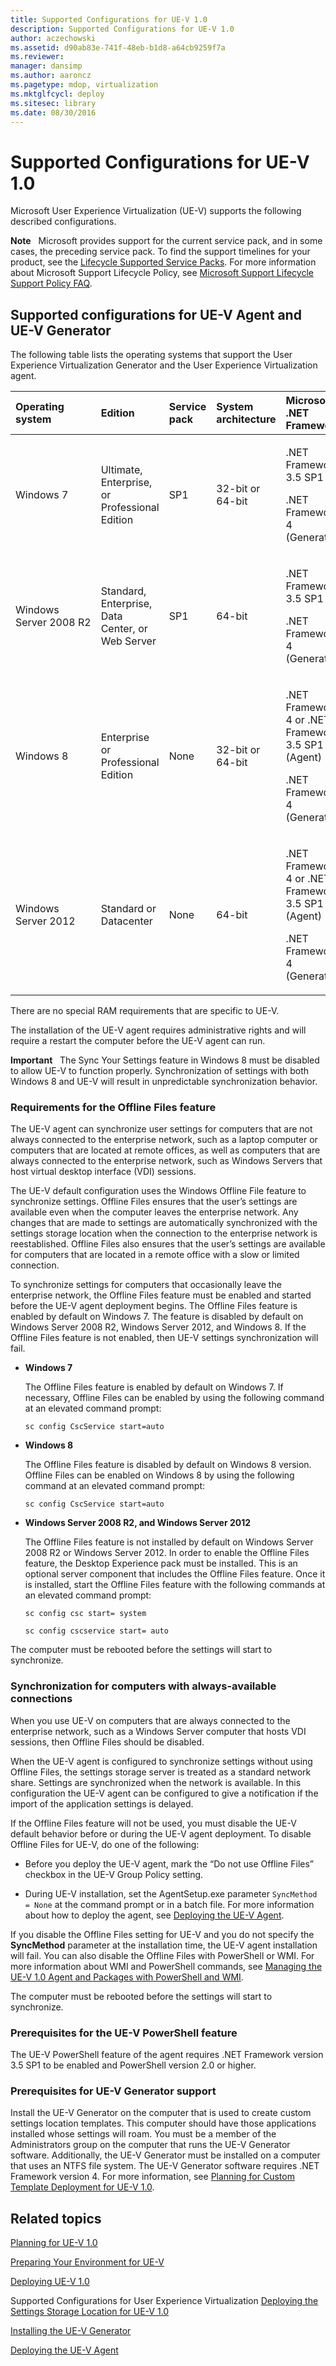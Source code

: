 ```yaml
---
title: Supported Configurations for UE-V 1.0
description: Supported Configurations for UE-V 1.0
author: aczechowski
ms.assetid: d90ab83e-741f-48eb-b1d8-a64cb9259f7a
ms.reviewer: 
manager: dansimp
ms.author: aaroncz
ms.pagetype: mdop, virtualization
ms.mktglfcycl: deploy
ms.sitesec: library
ms.date: 08/30/2016
---
```



# Supported Configurations for UE-V 1.0


Microsoft User Experience Virtualization (UE-V) supports the following described configurations.

**Note**  
Microsoft provides support for the current service pack, and in some cases, the preceding service pack. To find the support timelines for your product, see the [Lifecycle Supported Service Packs](https://go.microsoft.com/fwlink/p/?LinkId=31975). For more information about Microsoft Support Lifecycle Policy, see [Microsoft Support Lifecycle Support Policy FAQ](https://go.microsoft.com/fwlink/p/?LinkId=31976).

 

## Supported configurations for UE-V Agent and UE-V Generator


The following table lists the operating systems that support the User Experience Virtualization Generator and the User Experience Virtualization agent.

<table>
<colgroup>
<col width="20%" />
<col width="20%" />
<col width="20%" />
<col width="20%" />
<col width="20%" />
</colgroup>
<thead>
<tr class="header">
<th align="left"><strong>Operating system</strong></th>
<th align="left"><strong>Edition</strong></th>
<th align="left"><strong>Service pack</strong></th>
<th align="left"><strong>System architecture</strong></th>
<th align="left"><strong>Microsoft .NET Framework</strong></th>
</tr>
</thead>
<tbody>
<tr class="odd">
<td align="left"><p>Windows 7</p></td>
<td align="left"><p>Ultimate, Enterprise, or Professional Edition</p></td>
<td align="left"><p>SP1</p></td>
<td align="left"><p>32-bit or 64-bit</p></td>
<td align="left"><p>.NET Framework 3.5 SP1</p>
<p>.NET Framework 4 (Generator)</p></td>
</tr>
<tr class="even">
<td align="left"><p>Windows Server 2008 R2</p></td>
<td align="left"><p>Standard, Enterprise, Data Center, or Web Server</p></td>
<td align="left"><p>SP1</p></td>
<td align="left"><p>64-bit</p></td>
<td align="left"><p>.NET Framework 3.5 SP1</p>
<p>.NET Framework 4 (Generator)</p></td>
</tr>
<tr class="odd">
<td align="left"><p>Windows 8</p></td>
<td align="left"><p>Enterprise or Professional Edition</p></td>
<td align="left"><p>None</p></td>
<td align="left"><p>32-bit or 64-bit</p></td>
<td align="left"><p>.NET Framework 4 or .NET Framework 3.5 SP1 (Agent)</p>
<p>.NET Framework 4 (Generator)</p></td>
</tr>
<tr class="even">
<td align="left"><p>Windows Server 2012</p></td>
<td align="left"><p>Standard or Datacenter</p></td>
<td align="left"><p>None</p></td>
<td align="left"><p>64-bit</p></td>
<td align="left"><p>.NET Framework 4 or .NET Framework 3.5 SP1 (Agent)</p>
<p>.NET Framework 4 (Generator)</p></td>
</tr>
</tbody>
</table>

 

There are no special RAM requirements that are specific to UE-V.

The installation of the UE-V agent requires administrative rights and will require a restart the computer before the UE-V agent can run.

**Important**  
The Sync Your Settings feature in Windows 8 must be disabled to allow UE-V to function properly. Synchronization of settings with both Windows 8 and UE-V will result in unpredictable synchronization behavior.

 

### <a href="" id="requirements-for-the-offline-files-feature-"></a>Requirements for the Offline Files feature

The UE-V agent can synchronize user settings for computers that are not always connected to the enterprise network, such as a laptop computer or computers that are located at remote offices, as well as computers that are always connected to the enterprise network, such as Windows Servers that host virtual desktop interface (VDI) sessions.

The UE-V default configuration uses the Windows Offline File feature to synchronize settings. Offline Files ensures that the user’s settings are available even when the computer leaves the enterprise network. Any changes that are made to settings are automatically synchronized with the settings storage location when the connection to the enterprise network is reestablished. Offline Files also ensures that the user’s settings are available for computers that are located in a remote office with a slow or limited connection.

To synchronize settings for computers that occasionally leave the enterprise network, the Offline Files feature must be enabled and started before the UE-V agent deployment begins. The Offline Files feature is enabled by default on Windows 7. The feature is disabled by default on Windows Server 2008 R2, Windows Server 2012, and Windows 8. If the Offline Files feature is not enabled, then UE-V settings synchronization will fail.

-   **Windows 7**

    The Offline Files feature is enabled by default on Windows 7. If necessary, Offline Files can be enabled by using the following command at an elevated command prompt:

    ``` syntax
    sc config CscService start=auto
    ```

-   **Windows 8**

    The Offline Files feature is disabled by default on Windows 8 version. Offline Files can be enabled on Windows 8 by using the following command at an elevated command prompt:

    ``` syntax
    sc config CscService start=auto
    ```

-   **Windows Server 2008 R2, and Windows Server 2012**

    The Offline Files feature is not installed by default on Windows Server 2008 R2 or Windows Server 2012. In order to enable the Offline Files feature, the Desktop Experience pack must be installed. This is an optional server component that includes the Offline Files feature. Once it is installed, start the Offline Files feature with the following commands at an elevated command prompt:

    ``` syntax
    sc config csc start= system
    ```

    ``` syntax
    sc config cscservice start= auto
    ```

The computer must be rebooted before the settings will start to synchronize.

### Synchronization for computers with always-available connections

When you use UE-V on computers that are always connected to the enterprise network, such as a Windows Server computer that hosts VDI sessions, then Offline Files should be disabled.

When the UE-V agent is configured to synchronize settings without using Offline Files, the settings storage server is treated as a standard network share. Settings are synchronized when the network is available. In this configuration the UE-V agent can be configured to give a notification if the import of the application settings is delayed.

If the Offline Files feature will not be used, you must disable the UE-V default behavior before or during the UE-V agent deployment. To disable Offline Files for UE-V, do one of the following:

-   Before you deploy the UE-V agent, mark the “Do not use Offline Files” checkbox in the UE-V Group Policy setting.

-   During UE-V installation, set the AgentSetup.exe parameter `SyncMethod = None` at the command prompt or in a batch file. For more information about how to deploy the agent, see [Deploying the UE-V Agent](deploying-the-ue-v-agent.md).

If you disable the Offline Files setting for UE-V and you do not specify the **SyncMethod** parameter at the installation time, the UE-V agent installation will fail. You can also disable the Offline Files with PowerShell or WMI. For more information about WMI and PowerShell commands, see [Managing the UE-V 1.0 Agent and Packages with PowerShell and WMI](managing-the-ue-v-10-agent-and-packages-with-powershell-and-wmi.md).

The computer must be rebooted before the settings will start to synchronize.

### Prerequisites for the UE-V PowerShell feature

The UE-V PowerShell feature of the agent requires .NET Framework version 3.5 SP1 to be enabled and PowerShell version 2.0 or higher.

### Prerequisites for UE-V Generator support

Install the UE-V Generator on the computer that is used to create custom settings location templates. This computer should have those applications installed whose settings will roam. You must be a member of the Administrators group on the computer that runs the UE-V Generator software. Additionally, the UE-V Generator must be installed on a computer that uses an NTFS file system. The UE-V Generator software requires .NET Framework version 4. For more information, see [Planning for Custom Template Deployment for UE-V 1.0](planning-for-custom-template-deployment-for-ue-v-10.md).

## Related topics


[Planning for UE-V 1.0](planning-for-ue-v-10.md)

[Preparing Your Environment for UE-V](preparing-your-environment-for-ue-v.md)

[Deploying UE-V 1.0](deploying-ue-v-10.md)

Supported Configurations for User Experience Virtualization
[Deploying the Settings Storage Location for UE-V 1.0](deploying-the-settings-storage-location-for-ue-v-10.md)

[Installing the UE-V Generator](installing-the-ue-v-generator.md)

[Deploying the UE-V Agent](deploying-the-ue-v-agent.md)

 

 





